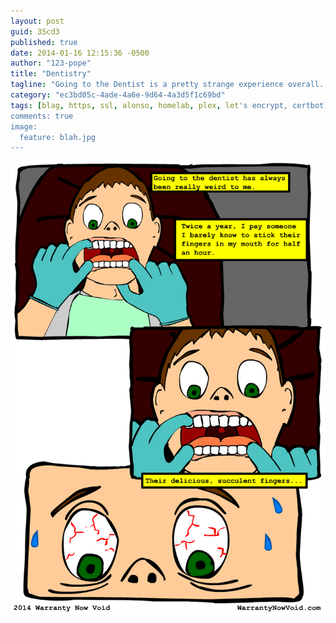 ```yaml
---
layout: post
guid: 35cd3
published: true
date: 2014-01-16 12:15:36 -0500
author: "123-pope"
title: "Dentistry"
tagline: "Going to the Dentist is a pretty strange experience overall. If I wanted to pay someone to berate me for my lack of hygiene, I\'d just buy another mail order bride. Or at least I would if my mouth wasn\'t still completely numb and everything I said on the phone didn\'t sound like \"bbbbbhffffftabnt.\""
category: "ec3bd05c-4ade-4a6e-9d64-4a3d5f1c69bd"
tags: [blag, https, ssl, alonso, homelab, plex, let's encrypt, certbot]
comments: true
image:
  feature: blah.jpg
---
```


![](/assets/img/lol/dentistry_hunger_comic.png "Oh no. The hunger!")